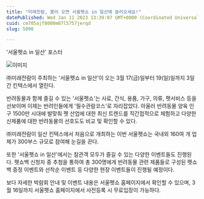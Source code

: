 ```yaml
---
title: "미래전람, 봄이 오면 서울펫쇼 in 일산에 놀러오세요!"
datePublished: Wed Jan 11 2023 13:39:07 GMT+0000 (Coordinated Universal Time)
cuid: cm705ajf8000m07l5757jerqd
slug: 5090

---
```



'서울펫쇼 in 일산' 포스터

![이미지](https://cdn.hashnode.com/res/hashnode/image/upload/v1739257974793/c5cc384b-996a-44f0-ada6-0fe1aeb2f34f.jpeg)

㈜미래전람이 주최하는 '서울펫쇼 in 일산'이 오는 3월 17(금)일부터 19(일)일까지 3일간 킨텍스에서 열린다.

반려동물과 함께 즐길 수 있는 '서울펫쇼'는 사료, 간식, 용품, 가구, 의류, 펫서비스 등을 선보이며 이제는 반려인들에게 '필수관람코스'로 자리잡았다. 아울러 반려동물 양육 인구 1500만 시대에 발맞춰 펫 산업에 대한 최신 트렌드를 직간접적으로 체험하고 다양한 신제품에 대한 반려동물의 선호도도 비교 및 확인할 수 있다.

㈜미래전람이 일산 킨텍스에서 처음으로 개최하는 이번 서울펫쇼는 국내외 160여 개 업체가 300부스 규모로 참여해 눈길을 끈다.

또한 '서울펫쇼 in 일산'에서는 참관객 모두가 즐길 수 있는 다양한 이벤트들도 진행된다. 펫쇼백 신청자 중 추첨을 통하여 총 300명에게 반려동물 관련 제품들로 구성된 펫쇼백 증정 이벤트와 선착순 이벤트 등 다양한 현장 이벤트들이 진행될 예정이다.

보다 자세한 박람회 안내 및 이벤트 내용은 서울펫쇼 홈페이지에서 확인할 수 있으며, 3월 16일까지 서울펫쇼 홈페이지에서 사전등록 시 무료입장이 가능하다.